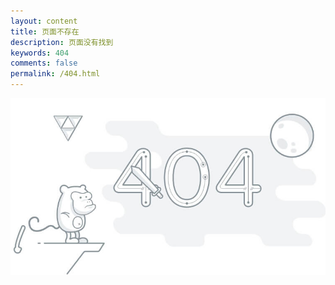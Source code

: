 ```yaml
---
layout: content
title: 页面不存在
description: 页面没有找到
keywords: 404
comments: false
permalink: /404.html
---
```


<div class="page-error">
  <img src="/assets/images/404.jpg" class="img-error" />
</div>
